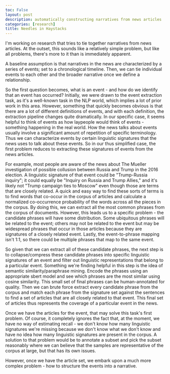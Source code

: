 ```yaml
---
toc: False
layout: post
description: automatically constructing narratives from news articles
categories: [research]
title: Needles in Haystacks
---
```

I'm working on research that tries to tie together narratives from news articles. At the outset, this sounds like a relatively simple problem, but like all problems, there's more to it than is immediately apparent.

A baseline assumption is that narratives in the news are characterized by a series of events; set to a chronological timeline. Then, we can tie individual events to each other and the broader narrative once we define a relationship.

So the first question becomes, what is an event - and how do we identify that an event has occurred? Initially, we were drawn to the event extraction task, as it's a well-known task in the NLP world, which implies a lot of prior work in this area. However, something that quickly becomes obvious is that there are a lot of different definitions of events, and with each definition, the extraction pipeline changes quite dramatically. In our specific case, it seems helpful to think of events as how laypeople would think of events - something happening in the real world. How the news talks about events usually involve a significant amount of repetition of specific terminology. Thus we can characterize events by certain linguistic signatures that the news uses to talk about these events. So in our thus simplified case, the first problem reduces to extracting these signatures of events from the news articles.

For example, most people are aware of the news about The Mueller investigation of possible collusion between Russia and Trump in the 2016 election. A linguistic signature of that event could be "Trump-Russia inquiry"; it could equally be "Inquiry on Russia and Trump Allies," and it's likely not "Trump campaign ties to Moscow" even though those are terms that are closely related. A quick and easy way to find these sorts of terms is to find words that co-occur in the corpus of articles and calculate a normalized co-occurrence probability of the words across all the pieces in the corpus. By doing this, we can extract all the most common phrases from the corpus of documents. However, this leads us to a specific problem - the candidate phrases will have some distribution. Some ubiquitous phrases will be related to the event; others may not be related to the event but may be widespread phrases that occur in those articles because they are signatures of a closely related event. Lastly, the event-to-phrase mapping isn't 1:1, so there could be multiple phrases that map to the same event. 

So given that we can extract all of these candidate phrases, the next step is to collapse/compress these candidate phrases into specific linguistic signatures of an event and filter out linguistic representations that belong to a particular event. Something we're finding helpful in this step is the idea of semantic similarity/paraphrase mining. Encode the phrases using an appropriate sbert model and see which phrases are the most similar using cosine similarity. This small set of final phrases can be human-annotated for quality. Then we can brute force extract every candidate phrase from the corpus and match each phrase from the signature set against the sentences to find a set of articles that are all closely related to that event. This final set of articles thus represents the coverage of a particular event in the news. 

Once we have the articles for the event, that may solve this task's first problem. Of course, it completely ignores the fact that, at the moment, we have no way of estimating recall - we don't know how many linguistic signatures we're missing because we don't know what we don't know and have no idea how many linguistic signatures are present in the corpus. A solution to that problem would be to annotate a subset and pick the subset reasonably where we can believe that the samples are representative of the corpus at large, but that has its own issues.

However, once we have the article set, we embark upon a much more complex problem - how to structure the events into a narrative.








